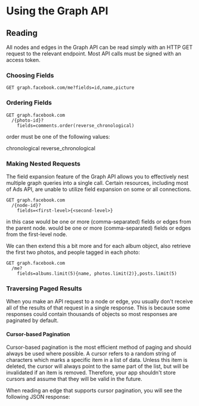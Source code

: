 # Using the Graph API

## Reading

All nodes and edges in the Graph API can be read simply with an HTTP GET request to the relevant endpoint.
Most API calls must be signed with an access token.

### Choosing Fields

```
GET graph.facebook.com/me?fields=id,name,picture
```


### Ordering Fields

```
GET graph.facebook.com
  /{photo-id}?
    fields=comments.order(reverse_chronological)
```

order must be one of the following values:

chronological
reverse_chronological

### Making Nested Requests

The field expansion feature of the Graph API allows you to effectively nest multiple graph queries into a single call. Certain resources, including most of Ads API, are unable to utilize field expansion on some or all connections.

```
GET graph.facebook.com
  /{node-id}?
    fields=<first-level>{<second-level>}
```
<first-level> in this case would be one or more (comma-separated) fields or edges from the parent node. <second-level> would be one or more (comma-separated) fields or edges from the first-level node.


We can then extend this a bit more and for each album object, also retrieve the first two photos, and people tagged in each photo:


```
GET graph.facebook.com
  /me?
    fields=albums.limit(5){name, photos.limit(2)},posts.limit(5)
```


### Traversing Paged Results
When you make an API request to a node or edge, you usually don't receive all of the results of that request in a single response. This is because some responses could contain thousands of objects so most responses are paginated by default.

#### Cursor-based Pagination
Cursor-based pagination is the most efficient method of paging and should always be used where possible. A cursor refers to a random string of characters which marks a specific item in a list of data. Unless this item is deleted, the cursor will always point to the same part of the list, but will be invalidated if an item is removed. Therefore, your app shouldn't store cursors and assume that they will be valid in the future.

When reading an edge that supports cursor pagination, you will see the following JSON response:


